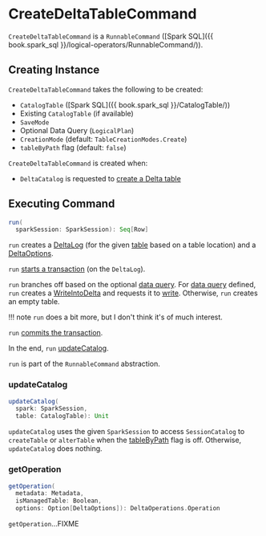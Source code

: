 # CreateDeltaTableCommand

`CreateDeltaTableCommand` is a `RunnableCommand` ([Spark SQL]({{ book.spark_sql }}/logical-operators/RunnableCommand/)).

## Creating Instance

`CreateDeltaTableCommand` takes the following to be created:

* <span id="table"> `CatalogTable` ([Spark SQL]({{ book.spark_sql }}/CatalogTable/))
* <span id="existingTableOpt"> Existing `CatalogTable` (if available)
* <span id="mode"> `SaveMode`
* <span id="query"> Optional Data Query (`LogicalPlan`)
* <span id="operation"> `CreationMode` (default: `TableCreationModes.Create`)
* <span id="tableByPath"> `tableByPath` flag (default: `false`)

`CreateDeltaTableCommand` is created when:

* `DeltaCatalog` is requested to [create a Delta table](../DeltaCatalog.md#createDeltaTable)

## <span id="run"> Executing Command

```scala
run(
  sparkSession: SparkSession): Seq[Row]
```

`run` creates a [DeltaLog](../DeltaLog.md#forTable) (for the given [table](#table) based on a table location) and a [DeltaOptions](../DeltaOptions.md).

`run` [starts a transaction](../DeltaLog.md#startTransaction) (on the `DeltaLog`).

`run` branches off based on the optional [data query](#query). For [data query](#query) defined, `run` creates a [WriteIntoDelta](WriteIntoDelta.md) and requests it to [write](WriteIntoDelta.md#write). Otherwise, `run` creates an empty table.

!!! note
    `run` does a bit more, but I don't think it's of much interest.

`run` [commits the transaction](../DeltaLog.md#commit).

In the end, `run` [updateCatalog](#updateCatalog).

`run` is part of the `RunnableCommand` abstraction.

### <span id="updateCatalog"> updateCatalog

```scala
updateCatalog(
  spark: SparkSession,
  table: CatalogTable): Unit
```

`updateCatalog` uses the given `SparkSession` to access `SessionCatalog` to `createTable` or `alterTable` when the [tableByPath](#tableByPath) flag is off. Otherwise, `updateCatalog` does nothing.

### <span id="getOperation"> getOperation

```scala
getOperation(
  metadata: Metadata,
  isManagedTable: Boolean,
  options: Option[DeltaOptions]): DeltaOperations.Operation
```

`getOperation`...FIXME
